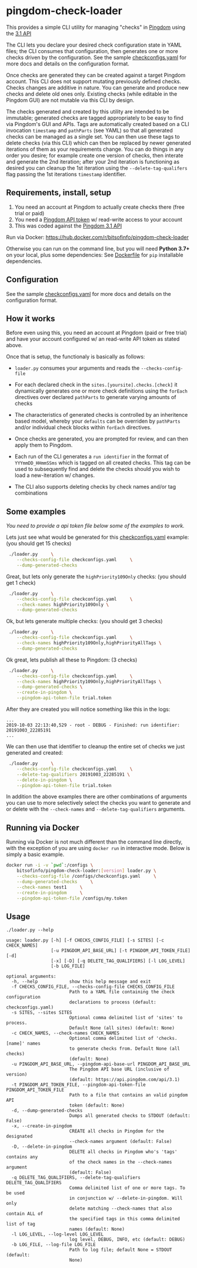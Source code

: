 # pingdom-check-loader

This provides a simple CLI utility for managing "checks" in [Pingdom](https://pingdom.com) using the [3.1 API](https://docs.pingdom.com/api/)

The CLI lets you declare your desired check configuration state in YAML files; the CLI consumes that configuration, then generates one or more checks driven by the configuration. See the sample [checkconfigs.yaml](checkconfigs.yaml) for more docs and details on the configuration format.

Once checks are generated they can be created against a target Pingdom account. This CLI does not support mutating previously
defined checks. Checks changes are additive in nature. You can generate and produce new checks and delete old ones only. Existing checks (while editable in the Pingdom GUI) are not mutable via this CLI by design.

The checks generated and created by this utility are intended to be immutable; generated checks are tagged appropriately to be easy to find via Pingdom's GUI and APIs. Tags are automatically created based on a CLI invocation `timestamp` and `pathParts` (see YAML) so that all generated checks can be managed as a single set. You can then use these tags to delete checks (via this CLI) which can then be replaced by newer generated iterations of them as your requirements change. You can do things in any order you desire; for example create one version of checks, then interate and generate the 2nd iteration; after your 2nd iteration is functioning as desired you can cleanup the 1st iteration using the `--delete-tag-qualifers` flag passing the 1st iterations `timestamp` identifier.

## Requirements, install, setup

1. You need an account at Pingdom to actually create checks there (free trial or paid)
2. You need a [Pingdom API token](https://my.pingdom.com/3/api-tokens) w/ read-write access to your account
3. This was coded against the [Pingdom 3.1 API](https://docs.pingdom.com/api/)

Run via Docker:
https://hub.docker.com/r/bitsofinfo/pingdom-check-loader

Otherwise you can run on the command line, but you will need **Python 3.7+** on your local, plus some dependencies: See [Dockerfile](Dockerfile) for `pip` installable dependencies.

## Configuration

See the sample [checkconfigs.yaml](checkconfigs.yaml) for more docs and details on the configuration format.

## How it works

Before even using this, you need an account at Pingdom (paid or free trial) and have your account configured w/ an read-write API token as stated above.

Once that is setup, the functionaly is basically as follows:

* `loader.py` consumes your arguments and reads the `--checks-config-file`
  
* For each declared check in the `sites.[yoursite].checks.[check]` it dynamically generates one or more check definitions using the `forEach` directives over declared `pathParts` to generate varying amounts of checks

* The characteristics of generated checks is controlled by an inheritence based model, whereby your `defaults` can be overriden by `pathParts` and/or individual check blocks within `forEach` directives.

* Once checks are generated, you are prompted for review, and can then apply them to Pingdom.

* Each run of the CLI generates a `run identifier` in the format of `YYYmmDD_HHmmSSms` which is tagged on all created checks. This tag can be used to subsequently find and delete the checks should you wish to load a new-iteration w/ changes.

* The CLI also supports deleting checks by check names and/or tag combinations

## Some examples

*You need to provide a api token file below some of the examples to work.*

Lets just see what would be generated for this [checkconfigs.yaml](checkconfigs.yaml) example: (you should get 15 checks)
```bash
 ./loader.py     \
    --checks-config-file checkconfigs.yaml     \
    --dump-generated-checks 
```

Great, but lets only generate the `highPriority109Only` checks: (you should get 1 check)
```bash
 ./loader.py     \
    --checks-config-file checkconfigs.yaml     \
    --check-names highPriority109Only \
    --dump-generated-checks 
```

Ok, but lets generate multiple checks: (you should get 3 checks)
```bash
 ./loader.py     \
    --checks-config-file checkconfigs.yaml     \
    --check-names highPriority109Only,highPriorityAllTags \
    --dump-generated-checks 
```

Ok great, lets publish all these to Pingdom: (3 checks)
```bash
 ./loader.py     \
    --checks-config-file checkconfigs.yaml     \
    --check-names highPriority109Only,highPriorityAllTags \
    --dump-generated-checks \
    --create-in-pingdom \
    --pingdom-api-token-file trial.token
```

After they are created you will notice something like this in the logs:
```
...
2019-10-03 22:13:40,529 - root - DEBUG - Finished: run identifier: 20191003_22285191
...
```

We can then use that identifier to cleanup the entire set of checks we just generated and created:
```bash
 ./loader.py     \
    --checks-config-file checkconfigs.yaml     \
    --delete-tag-qualifiers 20191003_22285191 \
    --delete-in-pingdom \
    --pingdom-api-token-file trial.token
```

In addition the above examples there are other combinations of arguments you can use to more selectively select the checks you want to generate and or delete with the `--check-names` and `--delete-tag-qualifiers` arguments. 

## Running via Docker

Running via Docker is not much different than the command line directly, with the exception of you are using `docker run` in interactive mode. Below is simply a basic example.

```bash
docker run -i -v `pwd`:/configs \
    bitsofinfo/pingdom-check-loader:[version] loader.py \
    --checks-config-file /configs/checkconfigs.yaml     \
    --dump-generated-checks     \
    --check-names test1     \
    --create-in-pingdom     \
    --pingdom-api-token-file /configs/my.token
```

## Usage

```
./loader.py --help

usage: loader.py [-h] [-f CHECKS_CONFIG_FILE] [-s SITES] [-c CHECK_NAMES]
                 [-u PINGDOM_API_BASE_URL] [-t PINGDOM_API_TOKEN_FILE] [-d]
                 [-x] [-D] [-q DELETE_TAG_QUALIFIERS] [-l LOG_LEVEL]
                 [-b LOG_FILE]

optional arguments:
  -h, --help            show this help message and exit
  -f CHECKS_CONFIG_FILE, --checks-config-file CHECKS_CONFIG_FILE
                        Path to a YAML file containing the check configuration
                        declarations to process (default: checkconfigs.yaml)
  -s SITES, --sites SITES
                        Optional comma delimited list of 'sites' to process.
                        Default None (all sites) (default: None)
  -c CHECK_NAMES, --check-names CHECK_NAMES
                        Optional comma delimited list of 'checks.[name]' names
                        to generate checks from. Default None (all checks)
                        (default: None)
  -u PINGDOM_API_BASE_URL, --pingdom-api-base-url PINGDOM_API_BASE_URL
                        The Pingdom API base URL (inclusive of version)
                        (default: https://api.pingdom.com/api/3.1)
  -t PINGDOM_API_TOKEN_FILE, --pingdom-api-token-file PINGDOM_API_TOKEN_FILE
                        Path to a file that contains an valid pingdom API
                        token (default: None)
  -d, --dump-generated-checks
                        Dumps all generated checks to STDOUT (default: False)
  -x, --create-in-pingdom
                        CREATE all checks in Pingdom for the designated
                        --check-names argument (default: False)
  -D, --delete-in-pingdom
                        DELETE all checks in Pingdom who's 'tags' contains any
                        of the check names in the --check-names argument
                        (default: False)
  -q DELETE_TAG_QUALIFIERS, --delete-tag-qualifiers DELETE_TAG_QUALIFIERS
                        Comma delimited list of one or more tags. To be used
                        in conjunction w/ --delete-in-pingdom. Will only
                        delete matching --check-names that also contain ALL of
                        the specified tags in this comma delimited list of tag
                        names (default: None)
  -l LOG_LEVEL, --log-level LOG_LEVEL
                        log level, DEBUG, INFO, etc (default: DEBUG)
  -b LOG_FILE, --log-file LOG_FILE
                        Path to log file; default None = STDOUT (default:
                        None)
```